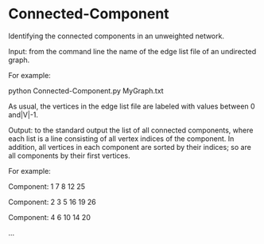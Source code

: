 # Connected-Component

Identifying the connected components in an unweighted network.

Input: from the command line the name of the edge list file of an undirected graph.

For example:

python Connected-Component.py MyGraph.txt

As usual, the vertices in the edge list file are labeled with values between 0 and|V|-1.

Output: to the standard output the list of all connected components, where each
list is a line consisting of all vertex indices of the component. In addition, all
vertices in each component are sorted by their indices; so are all components by
their first vertices. 

For example:

Component: 1 7 8 12 25

Component: 2 3 5 16 19 26

Component: 4 6 10 14 20

...
